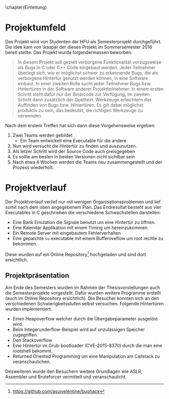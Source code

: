 \chapter{Einleitung}

# Projektumfeld

Das Projekt wird von Studenten der HFU als Semesterprojekt durchgeführt. Die
Idee kam von \kaspar der dieses Projekt im Sommersemester 2016 bereit stellte.
Das Projekt wurde folgendermassen beworben:

> In diesem Projekt soll gezielt verborgene Funktionalität vorzugsweise
> als Bugs in C oder C++ Code eingebaut werden. Jeder Teilnehmer
> überlegt sich, wie er möglichst schwer zu erkennende Bugs, die als
> verborgene Hintertür genutzt werden können, in eine Software einbaut.
> In einer zweiten Rolle sucht jeder Teilnehmer Bugs bzw. Hintertüren
> in der Software anderer Projektteilnehmer. In einem ersten
> Schritt steht dafür nur der Binärcode zur Verfügung, im zweiten Schritt
> dann zusätzlich der Quelltext. Werkzeuge erleichtern das Auffinden
> von Bugs bzw. Hintertüren. Es gilt dabei möglichst produktiv zu sein,
> das bedeutet, die richtigen Werkzeuge zu verwenden.


Nach dem erstem Treffen hat sich dann diese Vorgehensweise ergeben:

1. Zwei Teams werden gebildet
    - Ein Team entwickelt eine Executable für die andere
1. Nun wird versucht die Hintertür zu finden und auszunutzen.
1. Als letzer Schritt wird der Source Code auch preisgegeben
1. Es sollte am besten in beiden Versionen nicht sichtbar sein
1. Nach etwa 4 Wochen werden die Teams neu zusammengestellt und der Prozess
   wiederholt.

# Projektverlauf

Der Projektverlauf verlief nur mit wenigen Organisationsproblemen und lief
somit nach dem oben angegebenem Plan. Das Endresultat besteht aus vier
Executables in C geschrieben die verschiedene Schwachstellen darstellen:

- Eine Bank Emulation die Signale benutzt um eine Hintertür zu öffnen.
- Eine Kalendar Applikation mit einem Timing um hereinzukommen
- Ein Remote Server mit eingebautem Fehlerverhalten
- Eine gepatchte `su` executable mit einem Bufferoveflow um root rechte zu
  bekommen.

Diese wurden auf ein Online Repository[^1] hochgeladen und sind dort
ersichtlich.

## Projektpräsentation

Am Ende des Semesters wurden im Rahmen der Thesisvorstellungen auch die
Semesterprojekte vorgestellt. Dafür wurden weitere Programme erstellt (auch im
Online Repository ersichtlich). Die Besucher konnten sich an den verschiedenen
Schwierigkeitsstufen selbst versuchen. Folgende Hintertüren wurden
implementiert:

- Einen Heapoverflow welcher durch die Übergabeparameter ausgelöst wird.
- Beim Integerunderflow-Beispiel wird auf unzulässigen Speicher zugegriffen.
- Den Stackoverflow
- Eine Hintertür im Grub-bootloader (CVE-2015-8370) durch die man eine
  rootshell bekommt.
- Returned Oriented Programming um eine Manipulation am Callstack zu
  veranschaulichen.

Desweiteren wurde den Besuchern weitere Grundlagen wie ASLR, Assembler und
Bruteforcer vermittelt und veranschaulicht.

[^1]: https://github.com/asuivelentine/bughack
